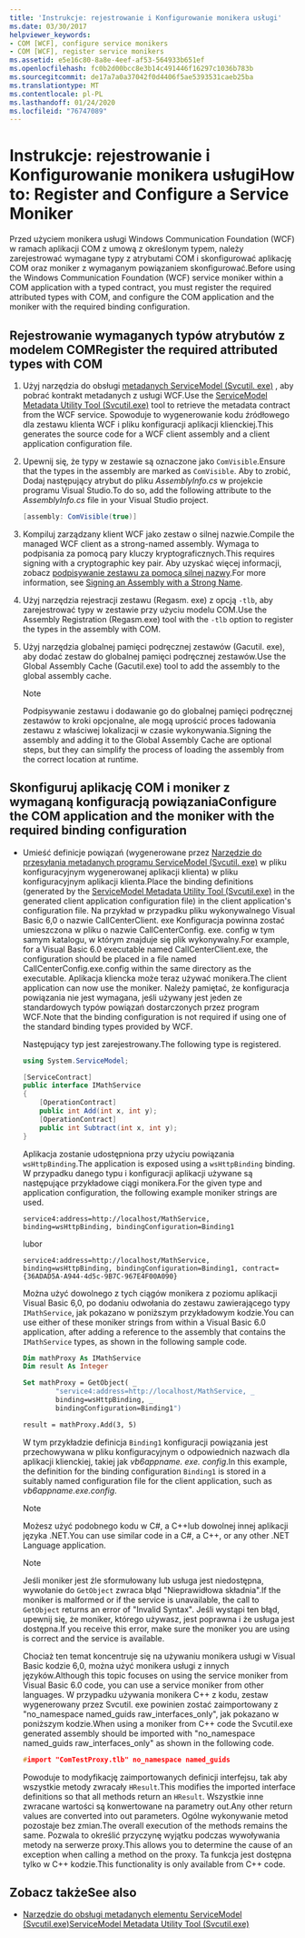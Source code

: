 ```yaml
---
title: 'Instrukcje: rejestrowanie i Konfigurowanie monikera usługi'
ms.date: 03/30/2017
helpviewer_keywords:
- COM [WCF], configure service monikers
- COM [WCF], register service monikers
ms.assetid: e5e16c80-8a8e-4eef-af53-564933b651ef
ms.openlocfilehash: fc0b2d00bcc8e3b14c491446f16297c1036b783b
ms.sourcegitcommit: de17a7a0a37042f0d4406f5ae5393531caeb25ba
ms.translationtype: MT
ms.contentlocale: pl-PL
ms.lasthandoff: 01/24/2020
ms.locfileid: "76747089"
---
```

# <a name="how-to-register-and-configure-a-service-moniker"></a><span data-ttu-id="643e3-102">Instrukcje: rejestrowanie i Konfigurowanie monikera usługi</span><span class="sxs-lookup"><span data-stu-id="643e3-102">How to: Register and Configure a Service Moniker</span></span>

<span data-ttu-id="643e3-103">Przed użyciem monikera usługi Windows Communication Foundation (WCF) w ramach aplikacji COM z umową z określonym typem, należy zarejestrować wymagane typy z atrybutami COM i skonfigurować aplikację COM oraz moniker z wymaganym powiązaniem skonfigurować.</span><span class="sxs-lookup"><span data-stu-id="643e3-103">Before using the Windows Communication Foundation (WCF) service moniker within a COM application with a typed contract, you must register the required attributed types with COM, and configure the COM application and the moniker with the required binding configuration.</span></span>

## <a name="register-the-required-attributed-types-with-com"></a><span data-ttu-id="643e3-104">Rejestrowanie wymaganych typów atrybutów z modelem COM</span><span class="sxs-lookup"><span data-stu-id="643e3-104">Register the required attributed types with COM</span></span>

1. <span data-ttu-id="643e3-105">Użyj narzędzia do obsługi [metadanych ServiceModel (Svcutil. exe)](../servicemodel-metadata-utility-tool-svcutil-exe.md) , aby pobrać kontrakt metadanych z usługi WCF.</span><span class="sxs-lookup"><span data-stu-id="643e3-105">Use the [ServiceModel Metadata Utility Tool (Svcutil.exe)](../servicemodel-metadata-utility-tool-svcutil-exe.md) tool to retrieve the metadata contract from the WCF service.</span></span> <span data-ttu-id="643e3-106">Spowoduje to wygenerowanie kodu źródłowego dla zestawu klienta WCF i pliku konfiguracji aplikacji klienckiej.</span><span class="sxs-lookup"><span data-stu-id="643e3-106">This generates the source code for a WCF client assembly and a client application configuration file.</span></span>

2. <span data-ttu-id="643e3-107">Upewnij się, że typy w zestawie są oznaczone jako `ComVisible`.</span><span class="sxs-lookup"><span data-stu-id="643e3-107">Ensure that the types in the assembly are marked as `ComVisible`.</span></span> <span data-ttu-id="643e3-108">Aby to zrobić, Dodaj następujący atrybut do pliku *AssemblyInfo.cs* w projekcie programu Visual Studio.</span><span class="sxs-lookup"><span data-stu-id="643e3-108">To do so, add the following attribute to the *AssemblyInfo.cs* file in your Visual Studio project.</span></span>

    ```csharp
    [assembly: ComVisible(true)]
    ```

3. <span data-ttu-id="643e3-109">Kompiluj zarządzany klient WCF jako zestaw o silnej nazwie.</span><span class="sxs-lookup"><span data-stu-id="643e3-109">Compile the managed WCF client as a strong-named assembly.</span></span> <span data-ttu-id="643e3-110">Wymaga to podpisania za pomocą pary kluczy kryptograficznych.</span><span class="sxs-lookup"><span data-stu-id="643e3-110">This requires signing with a cryptographic key pair.</span></span> <span data-ttu-id="643e3-111">Aby uzyskać więcej informacji, zobacz [podpisywanie zestawu za pomocą silnej nazwy](../../../standard/assembly/sign-strong-name.md).</span><span class="sxs-lookup"><span data-stu-id="643e3-111">For more information, see [Signing an Assembly with a Strong Name](../../../standard/assembly/sign-strong-name.md).</span></span>

4. <span data-ttu-id="643e3-112">Użyj narzędzia rejestracji zestawu (Regasm. exe) z opcją `-tlb`, aby zarejestrować typy w zestawie przy użyciu modelu COM.</span><span class="sxs-lookup"><span data-stu-id="643e3-112">Use the Assembly Registration (Regasm.exe) tool with the `-tlb` option to register the types in the assembly with COM.</span></span>

5. <span data-ttu-id="643e3-113">Użyj narzędzia globalnej pamięci podręcznej zestawów (Gacutil. exe), aby dodać zestaw do globalnej pamięci podręcznej zestawów.</span><span class="sxs-lookup"><span data-stu-id="643e3-113">Use the Global Assembly Cache (Gacutil.exe) tool to add the assembly to the global assembly cache.</span></span>

    > [!NOTE]
    > <span data-ttu-id="643e3-114">Podpisywanie zestawu i dodawanie go do globalnej pamięci podręcznej zestawów to kroki opcjonalne, ale mogą uprościć proces ładowania zestawu z właściwej lokalizacji w czasie wykonywania.</span><span class="sxs-lookup"><span data-stu-id="643e3-114">Signing the assembly and adding it to the Global Assembly Cache are optional steps, but they can simplify the process of loading the assembly from the correct location at runtime.</span></span>

## <a name="configure-the-com-application-and-the-moniker-with-the-required-binding-configuration"></a><span data-ttu-id="643e3-115">Skonfiguruj aplikację COM i moniker z wymaganą konfiguracją powiązania</span><span class="sxs-lookup"><span data-stu-id="643e3-115">Configure the COM application and the moniker with the required binding configuration</span></span>

- <span data-ttu-id="643e3-116">Umieść definicje powiązań (wygenerowane przez [Narzędzie do przesyłania metadanych programu ServiceModel (Svcutil. exe)](../servicemodel-metadata-utility-tool-svcutil-exe.md) w pliku konfiguracyjnym wygenerowanej aplikacji klienta) w pliku konfiguracyjnym aplikacji klienta.</span><span class="sxs-lookup"><span data-stu-id="643e3-116">Place the binding definitions (generated by the [ServiceModel Metadata Utility Tool (Svcutil.exe)](../servicemodel-metadata-utility-tool-svcutil-exe.md) in the generated client application configuration file) in the client application's configuration file.</span></span> <span data-ttu-id="643e3-117">Na przykład w przypadku pliku wykonywalnego Visual Basic 6,0 o nazwie CallCenterClient. exe Konfiguracja powinna zostać umieszczona w pliku o nazwie CallCenterConfig. exe. config w tym samym katalogu, w którym znajduje się plik wykonywalny.</span><span class="sxs-lookup"><span data-stu-id="643e3-117">For example, for a Visual Basic 6.0 executable named CallCenterClient.exe, the configuration should be placed in a file named CallCenterConfig.exe.config within the same directory as the executable.</span></span> <span data-ttu-id="643e3-118">Aplikacja kliencka może teraz używać monikera.</span><span class="sxs-lookup"><span data-stu-id="643e3-118">The client application can now use the moniker.</span></span> <span data-ttu-id="643e3-119">Należy pamiętać, że konfiguracja powiązania nie jest wymagana, jeśli używany jest jeden ze standardowych typów powiązań dostarczonych przez program WCF.</span><span class="sxs-lookup"><span data-stu-id="643e3-119">Note that the binding configuration is not required if using one of the standard binding types provided by WCF.</span></span>

     <span data-ttu-id="643e3-120">Następujący typ jest zarejestrowany.</span><span class="sxs-lookup"><span data-stu-id="643e3-120">The following type is registered.</span></span>

    ```csharp
    using System.ServiceModel;

    [ServiceContract]
    public interface IMathService
    {
        [OperationContract]
        public int Add(int x, int y);
        [OperationContract]
        public int Subtract(int x, int y);
    }
    ```

     <span data-ttu-id="643e3-121">Aplikacja zostanie udostępniona przy użyciu powiązania `wsHttpBinding`.</span><span class="sxs-lookup"><span data-stu-id="643e3-121">The application is exposed using a `wsHttpBinding` binding.</span></span> <span data-ttu-id="643e3-122">W przypadku danego typu i konfiguracji aplikacji używane są następujące przykładowe ciągi monikera.</span><span class="sxs-lookup"><span data-stu-id="643e3-122">For the given type and application configuration, the following example moniker strings are used.</span></span>

    ```
    service4:address=http://localhost/MathService, binding=wsHttpBinding, bindingConfiguration=Binding1
    ```

     <span data-ttu-id="643e3-123">lub</span><span class="sxs-lookup"><span data-stu-id="643e3-123">or</span></span>

    ```
    service4:address=http://localhost/MathService, binding=wsHttpBinding, bindingConfiguration=Binding1, contract={36ADAD5A-A944-4d5c-9B7C-967E4F00A090}
    ```

     <span data-ttu-id="643e3-124">Można użyć dowolnego z tych ciągów monikera z poziomu aplikacji Visual Basic 6,0, po dodaniu odwołania do zestawu zawierającego typy `IMathService`, jak pokazano w poniższym przykładowym kodzie.</span><span class="sxs-lookup"><span data-stu-id="643e3-124">You can use either of these moniker strings from within a Visual Basic 6.0 application, after adding a reference to the assembly that contains the `IMathService` types, as shown in the following sample code.</span></span>

    ```vb
    Dim mathProxy As IMathService
    Dim result As Integer

    Set mathProxy = GetObject( _
            "service4:address=http://localhost/MathService, _
            binding=wsHttpBinding, _
            bindingConfiguration=Binding1")

    result = mathProxy.Add(3, 5)
    ```

     <span data-ttu-id="643e3-125">W tym przykładzie definicja `Binding1` konfiguracji powiązania jest przechowywana w pliku konfiguracyjnym o odpowiednich nazwach dla aplikacji klienckiej, takiej jak *vb6appname. exe. config*.</span><span class="sxs-lookup"><span data-stu-id="643e3-125">In this example, the definition for the binding configuration `Binding1` is stored in a suitably named configuration file for the client application, such as *vb6appname.exe.config*.</span></span>

    > [!NOTE]
    > <span data-ttu-id="643e3-126">Możesz użyć podobnego kodu w C#, a C++lub dowolnej innej aplikacji języka .NET.</span><span class="sxs-lookup"><span data-stu-id="643e3-126">You can use similar code in a C#, a C++, or any other .NET Language application.</span></span>

    > [!NOTE]
    > <span data-ttu-id="643e3-127">Jeśli moniker jest źle sformułowany lub usługa jest niedostępna, wywołanie do `GetObject` zwraca błąd "Nieprawidłowa składnia".</span><span class="sxs-lookup"><span data-stu-id="643e3-127">If the moniker is malformed or if the service is unavailable, the call to `GetObject` returns an error of "Invalid Syntax".</span></span> <span data-ttu-id="643e3-128">Jeśli wystąpi ten błąd, upewnij się, że moniker, którego używasz, jest poprawna i że usługa jest dostępna.</span><span class="sxs-lookup"><span data-stu-id="643e3-128">If you receive this error, make sure the moniker you are using is correct and the service is available.</span></span>

     <span data-ttu-id="643e3-129">Chociaż ten temat koncentruje się na używaniu monikera usługi w Visual Basic kodzie 6,0, można użyć monikera usługi z innych języków.</span><span class="sxs-lookup"><span data-stu-id="643e3-129">Although this topic focuses on using the service moniker from Visual Basic 6.0 code, you can use a service moniker from other languages.</span></span> <span data-ttu-id="643e3-130">W przypadku używania monikera C++ z kodu, zestaw wygenerowany przez Svcutil. exe powinien zostać zaimportowany z "no_namespace named_guids raw_interfaces_only", jak pokazano w poniższym kodzie.</span><span class="sxs-lookup"><span data-stu-id="643e3-130">When using a moniker from C++ code the Svcutil.exe generated assembly should be imported with "no_namespace named_guids raw_interfaces_only" as shown in the following code.</span></span>

    ```cpp
    #import "ComTestProxy.tlb" no_namespace named_guids
    ```

     <span data-ttu-id="643e3-131">Powoduje to modyfikację zaimportowanych definicji interfejsu, tak aby wszystkie metody zwracały `HResult`.</span><span class="sxs-lookup"><span data-stu-id="643e3-131">This modifies the imported interface definitions so that all methods return an `HResult`.</span></span> <span data-ttu-id="643e3-132">Wszystkie inne zwracane wartości są konwertowane na parametry out.</span><span class="sxs-lookup"><span data-stu-id="643e3-132">Any other return values are converted into out parameters.</span></span> <span data-ttu-id="643e3-133">Ogólne wykonywanie metod pozostaje bez zmian.</span><span class="sxs-lookup"><span data-stu-id="643e3-133">The overall execution of the methods remains the same.</span></span> <span data-ttu-id="643e3-134">Pozwala to określić przyczynę wyjątku podczas wywoływania metody na serwerze proxy.</span><span class="sxs-lookup"><span data-stu-id="643e3-134">This allows you to determine the cause of an exception when calling a method on the proxy.</span></span> <span data-ttu-id="643e3-135">Ta funkcja jest dostępna tylko w C++ kodzie.</span><span class="sxs-lookup"><span data-stu-id="643e3-135">This functionality is only available from C++ code.</span></span>

## <a name="see-also"></a><span data-ttu-id="643e3-136">Zobacz także</span><span class="sxs-lookup"><span data-stu-id="643e3-136">See also</span></span>

- [<span data-ttu-id="643e3-137">Narzędzie do obsługi metadanych elementu ServiceModel (Svcutil.exe)</span><span class="sxs-lookup"><span data-stu-id="643e3-137">ServiceModel Metadata Utility Tool (Svcutil.exe)</span></span>](../servicemodel-metadata-utility-tool-svcutil-exe.md)

